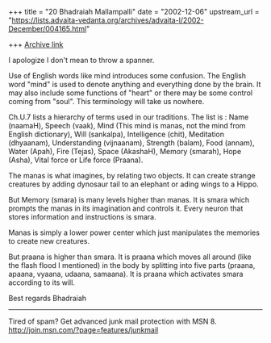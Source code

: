 +++
title = "20 Bhadraiah Mallampalli"
date = "2002-12-06"
upstream_url = "https://lists.advaita-vedanta.org/archives/advaita-l/2002-December/004165.html"

+++
[Archive link](https://lists.advaita-vedanta.org/archives/advaita-l/2002-December/004165.html)

I apologize I don't mean to throw a spanner.

Use of English words like mind introduces some confusion. The English word
"mind" is used to denote anything and everything done by the brain. It may
also include some functions of "heart" or there may be some control coming
from "soul". This terminology will take us nowhere.

Ch.U.7 lists a hierarchy of terms used in our traditions. The list is : Name
(naamaH), Speech (vaak), Mind (This mind is manas, not the mind from English
dictionary), Will (sankalpa), Intelligence (chit), Meditation (dhyaanam),
Understanding (vijnaanam), Strength (balam), Food (annam), Water (Apah),
Fire (Tejas), Space (AkashaH), Memory (smarah), Hope (Asha), Vital force or
Life force (Praana).

The manas is what imagines, by relating two objects. It can create strange
creatures by adding dynosaur tail to an elephant or ading wings to a Hippo.

But Memory (smara) is many levels higher than manas. It is smara which
prompts the manas in its imagination and controls it. Every neuron that
stores information and instructions is smara.

Manas is simply a lower power center which just manipulates the memories to
create new creatures.

But praana is higher than smara. It is praana which moves all around  (like
the flash flood I mentioned) in the body by splitting into five parts
(praana, apaana, vyaana, udaana, samaana). It is praana which activates
smara according to its will.

Best regards
Bhadraiah

_________________________________________________________________
Tired of spam? Get advanced junk mail protection with MSN 8.
http://join.msn.com/?page=features/junkmail

